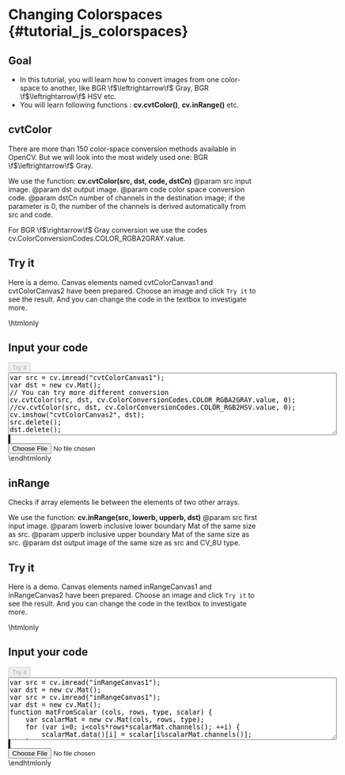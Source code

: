 Changing Colorspaces {#tutorial_js_colorspaces}
====================

Goal
----

-   In this tutorial, you will learn how to convert images from one color-space to another, like
    BGR \f$\leftrightarrow\f$ Gray, BGR \f$\leftrightarrow\f$ HSV etc.
-   You will learn following functions : **cv.cvtColor()**, **cv.inRange()** etc.

cvtColor
--------------------

There are more than 150 color-space conversion methods available in OpenCV. But we will look into
the most widely used one: BGR \f$\leftrightarrow\f$ Gray.

We use the function: **cv.cvtColor(src, dst, code, dstCn)**
@param src    input image.
@param dst    output image.
@param code   color space conversion code.
@param dstCn  number of channels in the destination image; if the parameter is 0, the number of the channels is derived automatically from src and code.

For BGR \f$\rightarrow\f$ Gray conversion we use the codes cv.ColorConversionCodes.COLOR_RGBA2GRAY.value.

Try it
------

Here is a demo. Canvas elements named cvtColorCanvas1 and cvtColorCanvas2 have been prepared. Choose an image and 
click `Try it` to see the result. And you can change the code in the textbox to investigate more.

\htmlonly
<!DOCTYPE html>
<head>
<style>
canvas {
    border: 1px solid black;
}
</style>
</head>
<body>
<div id="cvtColorCodeArea">
<h2>Input your code</h2>
<button id="cvtColorTryIt" disabled="true" onclick="cvtColorExecuteCode()">Try it</button><br>
<textarea rows="8" cols="80" id="cvtColorTestCode" spellcheck="false">
var src = cv.imread("cvtColorCanvas1");
var dst = new cv.Mat();
// You can try more different conversion
cv.cvtColor(src, dst, cv.ColorConversionCodes.COLOR_RGBA2GRAY.value, 0);
//cv.cvtColor(src, dst, cv.ColorConversionCodes.COLOR_RGB2HSV.value, 0);
cv.imshow("cvtColorCanvas2", dst);
src.delete();
dst.delete();
</textarea>
</div>
<div id="cvtColorShowcase">
    <div>
        <canvas id="cvtColorCanvas1"></canvas>
        <canvas id="cvtColorCanvas2"></canvas>
    </div>
    <input type="file" id="cvtColorInput" name="file" />
</div>
<script src="utils.js"></script>
<script async src="opencv.js" id="opencvjs"></script>
<script>
function cvtColorExecuteCode() {
    var cvtColorText = document.getElementById("cvtColorTestCode").value;
    eval(cvtColorText);
}

loadImageToCanvas("lena.jpg", "cvtColorCanvas1");
var cvtColorInputElement = document.getElementById("cvtColorInput");
cvtColorInputElement.addEventListener("change", cvtColorHandleFiles, false);
function cvtColorHandleFiles(e) {
    var cvtColorUrl = URL.createObjectURL(e.target.files[0]);
    loadImageToCanvas(cvtColorUrl, "cvtColorCanvas1");
}

</script>
</body>
\endhtmlonly

inRange
---------------

Checks if array elements lie between the elements of two other arrays.

We use the function: **cv.inRange(src, lowerb, upperb, dst)**
@param src     first input image.
@param lowerb  inclusive lower boundary Mat of the same size as src. 
@param upperb  inclusive upper boundary Mat of the same size as src. 
@param dst     output image of the same size as src and CV_8U type.

Try it
------

Here is a demo. Canvas elements named inRangeCanvas1 and inRangeCanvas2 have been prepared. Choose an image and 
click `Try it` to see the result. And you can change the code in the textbox to investigate more.

\htmlonly
<!DOCTYPE html>
<head>
<style>
canvas {
    border: 1px solid black;
}
</style>
</head>
<body>
<div id="inRangeCodeArea">
<h2>Input your code</h2>
<button id="inRangeTryIt" disabled="true" onclick="inRangeExecuteCode()">Try it</button><br>
<textarea rows="8" cols="80" id="inRangeTestCode" spellcheck="false">
var src = cv.imread("inRangeCanvas1");
var dst = new cv.Mat();
var src = cv.imread("inRangeCanvas1");
var dst = new cv.Mat();
function matFromScalar (cols, rows, type, scalar) {
    var scalarMat = new cv.Mat(cols, rows, type);
    for (var i=0; i<cols*rows*scalarMat.channels(); ++i) {
        scalarMat.data()[i] = scalar[i%scalarMat.channels()];
    }
    return scalarMat;
}
var low = matFromScalar(src.cols , src.rows, src.type(), [0,0,0,0]);
var high = matFromScalar(src.cols , src.rows, src.type(), [200,150,200,255]);
cv.inRange(src, low, high, dst);
console.warn(dst.data());
cv.cvtColor(dst, dst, cv.ColorConversionCodes.COLOR_GRAY2RGBA.value, 0);
cv.imshow("inRangeCanvas2", dst);
src.delete();
dst.delete();
</textarea>
</div>
<div id="inRangeShowcase">
    <div>
        <canvas id="inRangeCanvas1"></canvas>
        <canvas id="inRangeCanvas2"></canvas>
    </div>
    <input type="file" id="inRangeInput" name="file" />
</div>
<script>
function inRangeExecuteCode() {
    var inRangeText = document.getElementById("inRangeTestCode").value;
    eval(inRangeText);
}

loadImageToCanvas("lena.jpg", "inRangeCanvas1");
var inRangeInputElement = document.getElementById("inRangeInput");
inRangeInputElement.addEventListener("change", inRangeHandleFiles, false);
function inRangeHandleFiles(e) {
    var inRangeUrl = URL.createObjectURL(e.target.files[0]);
    loadImageToCanvas(inRangeUrl, "inRangeCanvas1");
}

document.getElementById("opencvjs").onload = function() {
    document.getElementById("inRangeTryIt").disabled = false;
    document.getElementById("cvtColorTryIt").disabled = false;
};

</script>
</body>
\endhtmlonly
